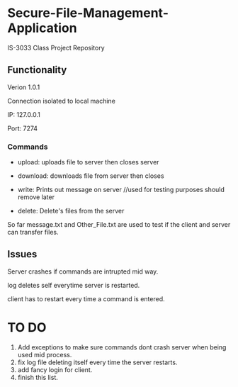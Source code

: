 # Secure-File-Management-Application
IS-3033 Class Project Repository 

## Functionality
Verion 1.0.1 

Connection isolated to local machine

IP: 127.0.0.1

Port: 7274 
 
### Commands 
  
  * upload: uploads file to server then closes server
  
  * download: downloads file from server then closes 
  
  * write: Prints out message on server  //used for testing purposes should remove later

  * delete: Delete's files from the server

So far message.txt and Other_File.txt are used to test if the client and server can transfer files. 

## Issues
Server crashes if commands are intrupted mid way. 

log deletes self everytime server is restarted.

client has to restart every time a command is entered.



# TO DO
1. Add exceptions to make sure commands dont crash server when being used mid process.
2. fix log file deleting itself every time the server restarts.
3. add fancy login for client. 
4. finish this list.
